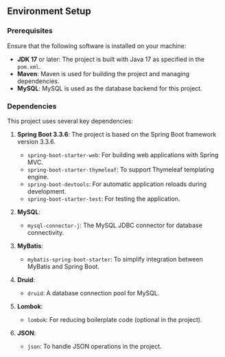 ## Environment Setup

### Prerequisites
Ensure that the following software is installed on your machine:

- **JDK 17** or later: The project is built with Java 17 as specified in the `pom.xml`.
- **Maven**: Maven is used for building the project and managing dependencies.
- **MySQL**: MySQL is used as the database backend for this project.

### Dependencies

This project uses several key dependencies:

1. **Spring Boot 3.3.6**: The project is based on the Spring Boot framework version 3.3.6.
   - `spring-boot-starter-web`: For building web applications with Spring MVC.
   - `spring-boot-starter-thymeleaf`: To support Thymeleaf templating engine.
   - `spring-boot-devtools`: For automatic application reloads during development.
   - `spring-boot-starter-test`: For testing the application.

2. **MySQL**: 
   - `mysql-connector-j`: The MySQL JDBC connector for database connectivity.

3. **MyBatis**: 
   - `mybatis-spring-boot-starter`: To simplify integration between MyBatis and Spring Boot.

4. **Druid**: 
   - `druid`: A database connection pool for MySQL.

5. **Lombok**: 
   - `lombok`: For reducing boilerplate code (optional in the project).

6. **JSON**:
   - `json`: To handle JSON operations in the project.
